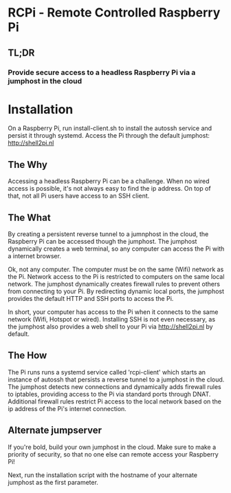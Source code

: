 # RCPi - Remote Controlled Raspberry Pi

## TL;DR

### Provide secure access to a headless Raspberry Pi via a jumphost in the cloud

# Installation

On a Raspberry Pi, run install-client.sh to install the autossh service and persist it through systemd. Access the Pi through the default jumphost: http://shell2pi.nl


## The Why

Accessing a headless Raspberry Pi can be a challenge. When no wired access is possible, it's not always easy to find the ip address. On top of that, not all Pi users have access to an SSH client.

## The What

By creating a persistent reverse tunnel to a jumnphost in the cloud, the Raspberry Pi can be accessed though the jumphost. The jumphost dynamically creates a web terminal, so any computer can access the Pi with a internet browser.

Ok, not any computer. The computer must be on the same (Wifi) network as the Pi. Network access to the Pi is restricted to computers on the same local network. The jumphost dynamically creates firewall rules to prevent others from connecting to your Pi. By redirecting dynamic local ports, the jumphost provides the default HTTP and SSH ports to access the Pi. 

In short, your computer has access to the Pi when it connects to the same network (Wifi, Hotspot or wired). Installing SSH is not even necessary, as the jumphost also provides a web shell to your Pi via http://shell2pi.nl by default.

## The How

The Pi runs runs a systemd service called 'rcpi-client' which starts an instance of autossh that persists a reverse tunnel to a  jumphost in the cloud. The jumphost detects new connections and dynamically adds firewall rules to iptables, providing access to the Pi via standard ports through DNAT. Additional firewall rules restrict Pi access to the local network based on the ip address of the Pi's internet connection.

## Alternate jumpserver

If you're bold, build your own jumphost in the cloud. Make sure to make a priority of security, so that no one else can remote access your Raspberry Pi!

Next, run the installation script with the hostname of your alternate jumphost as the first parameter. 
